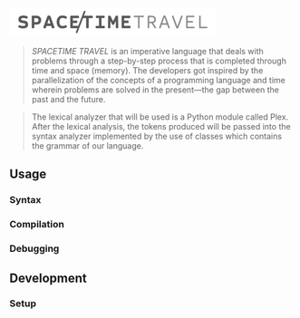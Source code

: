 
![Space Time Travel](/docs/spacetimetravel.png?raw=true "Space Time Travel")

> *SPACETIME TRAVEL* is an imperative language that deals with problems through a step-by-step process that is completed through time and space (memory). The developers got inspired by the parallelization of the concepts of a programming language and time wherein problems are solved in the present—the gap between the past and the future.

> The lexical analyzer that will be used is a Python module called Plex. After the lexical analysis, the tokens produced will be passed into the syntax analyzer implemented by the use of classes which contains the grammar of our language.

## Usage

### Syntax

### Compilation

### Debugging

## Development

### Setup
